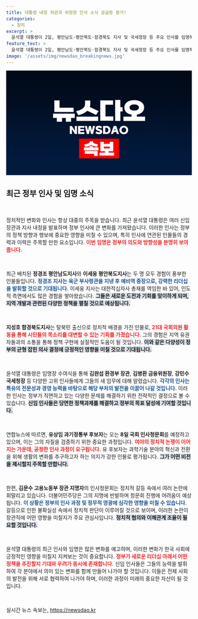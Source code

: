 ```yaml
---
title: 대통령 내정 차관과 위원장 인사 소식 궁금증 증가!
categories:
  - 정치
excerpt: >
  윤석열 대통령이 2일, 평안남도·평안북도·함경북도 지사 및 국세청장 등 주요 인사를 임명하며 일하는 내각을 강화했다. 관심을 끌고 있는 탈북민 지사 지명 소식과 함께, 김문수 노동부 장관 후보자에 대한 청문회 논란도 예고됐다.
feature_text: >
  윤석열 대통령이 2일, 평안남도·평안북도·함경북도 지사 및 국세청장 등 주요 인사를 임명하며 일하는 내각을 강화했다. 관심을 끌고 있는 탈북민 지사 지명 소식과 함께, 김문수 노동부 장관 후보자에 대한 청문회 논란도 예고됐다.
image: '/assets/img/newsdao_breakingnews.jpg'
---
```


<p><img src="/assets/img/newsdao_breakingnews.jpg" alt="bookingtag 속보" /></p>

<h2 data-ke-size="size26">최근 정부 인사 및 임명 소식</h2>

<p data-ke-size="size16">&nbsp;</p>

<p>정치적인 변화와 인사는 항상 대중의 주목을 받습니다. 최근 윤석열 대통령은 여러 신임 장관과 지사 내정을 발표하며 정부 인사에 큰 변화를 가져왔습니다. 이러한 인사는 정부의 정책 방향과 행보에 중요한 영향을 미칠 수 있으며, 특히 인사에 연관된 인물들의 경력과 이력은 주목할 만한 요소입니다. <b><span style="color: #ee2323;">이번 임명은 정부의 의도와 방향성을 분명히 보여줍니다.</span></b></p>

<p data-ke-size="size16">&nbsp;</p>

<p>최근 배치된 <b>정경조 평안남도지사</b>와 <b>이세웅 평안북도지사</b>는 두 명 모두 경험이 풍부한 인물들입니다. <b><span style="color: #1a5490;">정경조 지사는 육군 부사령관을 지낸 후 예비역 중장으로, 강력한 리더십을 발휘할 것으로 기대됩니다.</span></b> 이세웅 지사는 대한적십자사 총재를 역임한 바 있어, 인도적 측면에서도 많은 경험을 쌓아왔습니다. <b><span style="background-color: #21538527;">그들은 새로운 도전과 기회를 맞이하게 되며, 지역 개발과 관련된 다양한 정책을 펼칠 것으로 예상됩니다.</span></b></p>

<p data-ke-size="size16">&nbsp;</p>

<p><b>지성호 함경북도지사</b>는 탈북민 출신으로 정치적 배경을 가진 인물로, <b><span style="color: #ee2323;">21대 국회의원 활동을 통해 시민들의 목소리를 대변할 수 있는 기회를 가졌습니다.</span></b> 그의 경험은 지역 유권자들과의 소통을 통해 정책 구현에 실질적인 도움이 될 것입니다. <b><span style="background-color: #21538527;">이와 같은 다양성이 정부의 균형 잡힌 의사 결정에 긍정적인 영향을 미칠 것으로 기대됩니다.</span></b></p>

<p data-ke-size="size16">&nbsp;</p>

<p>윤석열 대통령은 임명장 수여식을 통해 <b>김완섭 환경부 장관</b>, <b>김병환 금융위원장</b>, <b>강민수 국세청장</b> 등 다양한 고위 인사들에게 그들의 새 임무에 대해 알렸습니다. <b><span style="color: #1a5490;">각각의 인사는 특유의 전문성과 경영 능력을 바탕으로 해당 부처의 발전을 이끌어 나갈 것입니다.</span></b> 이러한 인사는 정부가 직면하고 있는 다양한 문제를 해결하기 위한 전략적인 결정으로 볼 수 있습니다. <b><span style="background-color: #21538527;">신임 인사들은 당면한 정책과제를 해결하고 정부의 목표 달성에 기여할 것입니다.</span></b></p>

<p data-ke-size="size16">&nbsp;</p>

<p>연합뉴스에 따르면, <b>유상임 과기정통부 후보자</b>는 오는 <b>8일 국회 인사청문회</b>를 예정하고 있으며, 이는 그의 자질을 검증하기 위한 중요한 과정입니다. <b><span style="color: #ee2323;">여야의 정치적 논쟁이 이어지는 가운데, 공정한 인사 과정이 요구됩니다.</span></b> 유 후보자는 과학기술 분야의 혁신과 전환을 위해 생활의 변화를 추구하고자 하는 의지가 강한 인물로 평가됩니다. <b><span style="background-color: #21538527;">그가 어떤 비전을 제시할지 주목할 만합니다.</span></b></p>

<p data-ke-size="size16">&nbsp;</p>

<p>한편, <b>김문수 고용노동부 장관 지명자</b>의 인사청문회는 정치적 갈등 속에서 여러 논란에 휘말리고 있습니다. 더불어민주당은 그의 지명에 반발하며 청문회 진행에 어려움이 예상됩니다. <b><span style="color: #1a5490;">이 상황은 정부의 인사 과정 및 정무적 영광에 심각한 영향을 미칠 수 있습니다.</span></b> 갈등으로 인한 불확실성 속에서 정치적 판단이 이루어질 것으로 보이며, 이러한 논란이 장관직에 어떤 영향을 미칠지가 주요 관심사입니다. <b><span style="background-color: #21538527;">정치적 협의와 이해관계 조율이 필요할 것입니다.</span></b></p>

<p data-ke-size="size16">&nbsp;</p>

<p>윤석열 대통령의 최근 인사와 임명은 많은 변화를 예고하며, 이러한 변화가 한국 사회에 긍정적인 영향을 미칠지 지켜보는 것이 중요합니다. <b><span style="color: #ee2323;">정부가 새로운 리더십 아래서 어떤 정책을 추진할지 기대와 우려가 동시에 존재합니다.</span></b> 신임 인사들은 그들의 능력을 발휘하여 각 분야에서 의미 있는 변화를 함께 만들어 나가야 할 것입니다. 이들은 전체 사회의 발전을 위해 서로 협력하여 나가야 하며, 이러한 과정이 미래의 중요한 자산이 될 것입니다.</p>

<p data-ke-size="size16">&nbsp;</p>
실시간 뉴스 속보는, <a href="https://newsdao.kr" rel="dofollow">https://newsdao.kr</a>


